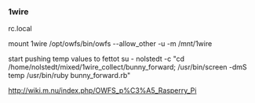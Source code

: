 ### 1wire

rc.local

mount 1wire
/opt/owfs/bin/owfs --allow_other -u -m /mnt/1wire

start pushing temp values to fettot
su - nolstedt -c "cd /home/nolstedt/mixed/1wire_collect/bunny_forward; /usr/bin/screen -dmS temp /usr/bin/ruby bunny_forward.rb"

http://wiki.m.nu/index.php/OWFS_p%C3%A5_Rasperry_Pi
